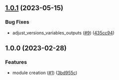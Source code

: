 ## [1.0.1](https://github.com/justtrackio/terraform-aws-ecs-alarm-kinsumer/compare/v1.0.0...v1.0.1) (2023-05-15)


### Bug Fixes

* adjust_versions_variables_outputs ([#9](https://github.com/justtrackio/terraform-aws-ecs-alarm-kinsumer/issues/9)) ([435cc94](https://github.com/justtrackio/terraform-aws-ecs-alarm-kinsumer/commit/435cc9404150c122574368838b897d0ceab8ce81))

## 1.0.0 (2023-02-28)


### Features

* module creation ([#1](https://github.com/justtrackio/terraform-aws-ecs-alarm-kinsumer/issues/1)) ([3bd955c](https://github.com/justtrackio/terraform-aws-ecs-alarm-kinsumer/commit/3bd955cac05509d5ecffa8a8cad07452459ac226))
